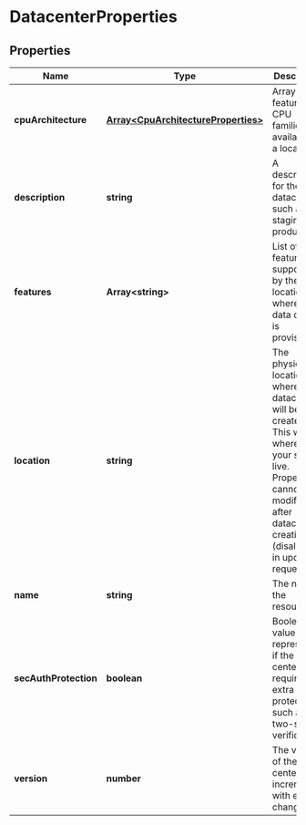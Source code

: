 # DatacenterProperties

## Properties
| Name | Type | Description | Notes |
| ------------ | ------------- | ------------- | ------------- |
| **cpuArchitecture** | [**Array&lt;CpuArchitectureProperties&gt;**](CpuArchitectureProperties.md) | Array of features and CPU families available in a location | [optional] [readonly] [default to undefined] |
| **description** | **string** | A description for the datacenter, such as staging, production. | [optional] [default to undefined] |
| **features** | **Array&lt;string&gt;** | List of features supported by the location where this data center is provisioned. | [optional] [readonly] [default to undefined] |
| **location** | **string** | The physical location where the datacenter will be created. This will be where all of your servers live. Property cannot be modified after datacenter creation (disallowed in update requests). | [default to undefined] |
| **name** | **string** | The name of the  resource. | [optional] [default to undefined] |
| **secAuthProtection** | **boolean** | Boolean value representing if the data center requires extra protection, such as two-step verification. | [optional] [default to undefined] |
| **version** | **number** | The version of the data center; incremented with every change. | [optional] [readonly] [default to undefined] |


